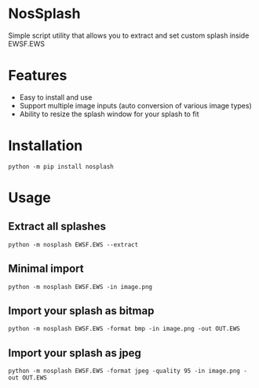 # NosSplash
Simple script utility that allows you to extract and set custom splash inside EWSF.EWS

# Features
- Easy to install and use
- Support multiple image inputs (auto conversion of various image types)
- Ability to resize the splash window for your splash to fit

# Installation
`python -m pip install nosplash`

# Usage

## Extract all splashes
`python -m nosplash EWSF.EWS --extract`

## Minimal import
`python -m nosplash EWSF.EWS -in image.png`

## Import your splash as bitmap
`python -m nosplash EWSF.EWS -format bmp -in image.png -out OUT.EWS`

## Import your splash as jpeg
`python -m nosplash EWSF.EWS -format jpeg -quality 95 -in image.png -out OUT.EWS`
